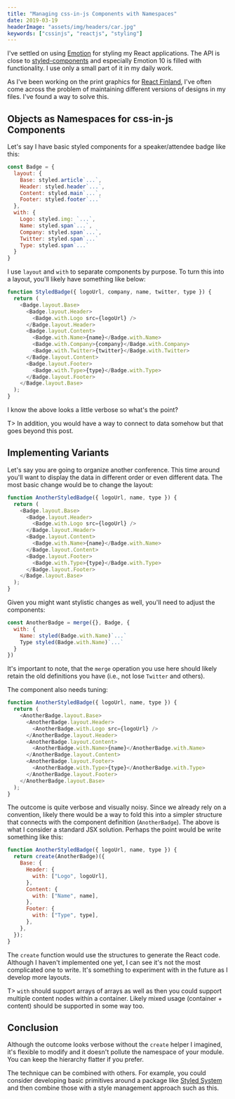 ```yaml
---
title: "Managing css-in-js Components with Namespaces"
date: 2019-03-19
headerImage: "assets/img/headers/car.jpg"
keywords: ["cssinjs", "reactjs", "styling"]
---
```


I've settled on using [Emotion](https://emotion.sh/) for styling my React applications. The API is close to [styled-components](https://www.styled-components.com/) and especially Emotion 10 is filled with functionality. I use only a small part of it in my daily work.

As I've been working on the print graphics for [React Finland](https://react-finland.fi/), I've often come across the problem of maintaining different versions of designs in my files. I've found a way to solve this.

## Objects as Namespaces for css-in-js Components

Let's say I have basic styled components for a speaker/attendee badge like this:

```javascript
const Badge = {
  layout: {
    Base: styled.article`...`,
    Header: styled.header`...`,
    Content: styled.main`...`,
    Footer: styled.footer`...`
  },
  with: {
    Logo: styled.img: `...`,
    Name: styled.span`...`,
    Company: styled.span`...`,
    Twitter: styled.span`...`
    Type: styled.span`...`
  }
}
```

I use `layout` and `with` to separate components by purpose. To turn this into a layout, you'll likely have something like below:

```javascript
function StyledBadge({ logoUrl, company, name, twitter, type }) {
  return (
    <Badge.layout.Base>
      <Badge.layout.Header>
        <Badge.with.Logo src={logoUrl} />
      </Badge.layout.Header>
      <Badge.layout.Content>
        <Badge.with.Name>{name}</Badge.with.Name>
        <Badge.with.Company>{company}</Badge.with.Company>
        <Badge.with.Twitter>{twitter}</Badge.with.Twitter>
      </Badge.layout.Content>
      <Badge.layout.Footer>
        <Badge.with.Type>{type}</Badge.with.Type>
      </Badge.layout.Footer>
    </Badge.layout.Base>
  );
}
```

I know the above looks a little verbose so what's the point?

T> In addition, you would have a way to connect to data somehow but that goes beyond this post.

## Implementing Variants

Let's say you are going to organize another conference. This time around you'll want to display the data in different order or even different data. The most basic change would be to change the layout:

```javascript
function AnotherStyledBadge({ logoUrl, name, type }) {
  return (
    <Badge.layout.Base>
      <Badge.layout.Header>
        <Badge.with.Logo src={logoUrl} />
      </Badge.layout.Header>
      <Badge.layout.Content>
        <Badge.with.Name>{name}</Badge.with.Name>
      </Badge.layout.Content>
      <Badge.layout.Footer>
        <Badge.with.Type>{type}</Badge.with.Type>
      </Badge.layout.Footer>
    </Badge.layout.Base>
  );
}
```

Given you might want stylistic changes as well, you'll need to adjust the components:

```javascript
const AnotherBadge = merge({}, Badge, {
  with: {
    Name: styled(Badge.with.Name)`...`
    Type styled(Badge.with.Name)`...`
  }
})
```

It's important to note, that the `merge` operation you use here should likely retain the old definitions you have (i.e., not lose `Twitter` and others).

The component also needs tuning:

```javascript
function AnotherStyledBadge({ logoUrl, name, type }) {
  return (
    <AnotherBadge.layout.Base>
      <AnotherBadge.layout.Header>
        <AnotherBadge.with.Logo src={logoUrl} />
      </AnotherBadge.layout.Header>
      <AnotherBadge.layout.Content>
        <AnotherBadge.with.Name>{name}</AnotherBadge.with.Name>
      </AnotherBadge.layout.Content>
      <AnotherBadge.layout.Footer>
        <AnotherBadge.with.Type>{type}</AnotherBadge.with.Type>
      </AnotherBadge.layout.Footer>
    </AnotherBadge.layout.Base>
  );
}
```

The outcome is quite verbose and visually noisy. Since we already rely on a convention, likely there would be a way to fold this into a simpler structure that connects with the component definition (`AnotherBadge`). The above is what I consider a standard JSX solution. Perhaps the point would be write something like this:

```javascript
function AnotherStyledBadge({ logoUrl, name, type }) {
  return create(AnotherBadge)({
    Base: {
      Header: {
        with: ["Logo", logoUrl],
      },
      Content: {
        with: ["Name", name],
      },
      Footer: {
        with: ["Type", type],
      },
    },
  });
}
```

The `create` function would use the structures to generate the React code. Although I haven't implemented one yet, I can see it's not the most complicated one to write. It's something to experiment with in the future as I develop more layouts.

T> `with` should support arrays of arrays as well as then you could support multiple content nodes within a container. Likely mixed usage (container + content) should be supported in some way too.

## Conclusion

Although the outcome looks verbose without the `create` helper I imagined, it's flexible to modify and it doesn't pollute the namespace of your module. You can keep the hierarchy flatter if you prefer.

The technique can be combined with others. For example, you could consider developing basic primitives around a package like [Styled System](https://styled-system.com/) and then combine those with a style management approach such as this.
